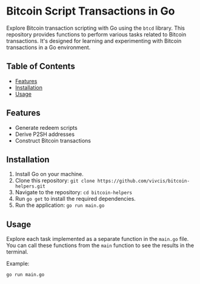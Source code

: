 # Bitcoin Script Transactions in Go

Explore Bitcoin transaction scripting with Go using the `btcd` library. This repository provides functions to perform various tasks related to Bitcoin transactions. It's designed for learning and experimenting with Bitcoin transactions in a Go environment.

## Table of Contents

- [Features](#features)
- [Installation](#installation)
- [Usage](#usage)

## Features

- Generate redeem scripts
- Derive P2SH addresses
- Construct Bitcoin transactions

## Installation

1. Install Go on your machine.
2. Clone this repository: `git clone https://github.com/vivcis/bitcoin-helpers.git`
3. Navigate to the repository: `cd bitcoin-helpers`
4. Run `go get` to install the required dependencies.
5. Run the application: `go run main.go`

## Usage

Explore each task implemented as a separate function in the `main.go` file. You can call these functions from the `main` function to see the results in the terminal.

Example:
```bash
go run main.go